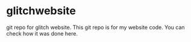 # glitchwebsite
git repo for glitch website.
This git repo is for my website code. You can check how it was done here.
